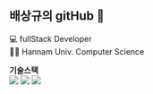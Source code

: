 ## 배상규의 gitHub 👋

<!--
**sangkyu-bae/sangkyu-bae** is a ✨ _special_ ✨ repository because its `README.md` (this file) appears on your GitHub profile.

Here are some ideas to get you started:

- 🔭 I’m currently working on ...
- 🌱 I’m currently learning ...
- 👯 I’m looking to collaborate on ...
- 🤔 I’m looking for help with ...
- 💬 Ask me about ...
- 📫 How to reach me: ...
- 😄 Pronouns: ...
- ⚡ Fun fact: ...
-->

💻 fullStack Developer  
👩‍🎓 Hannam Univ. Computer Science


**기술스택**  
  <img src="https://img.shields.io/badge/-JAVA-A8B9CC?style=flat-square&logo=Java&logoColor=Red"/>
  <img src="https://img.shields.io/badge/-Spring-6DB33F?style=flat-square&logo=Spring&logoColor=Red"/>
  <img src="https://img.shields.io/badge/-Spring Security-6DB33F?style=flat-square&logo=Spring Security&logoColor=Red"/>

